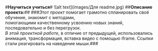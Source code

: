 #**Научиться учиться**#
![alt text](images/Для readme.jpg)
##**Описание проекта:**##
###*Этот проект* помогает грамотно спланировать своё обучение, знакомит с методами,  
помогающими качественному усвоению новых знаний, последовательно и без перегрузок.  
*В этой проектной работе,* в отличие от предыдущей, использовались анимация, трансформация,
вставка видео с помощью iframe. Ссылки стали реагировать на наведение мыши.###